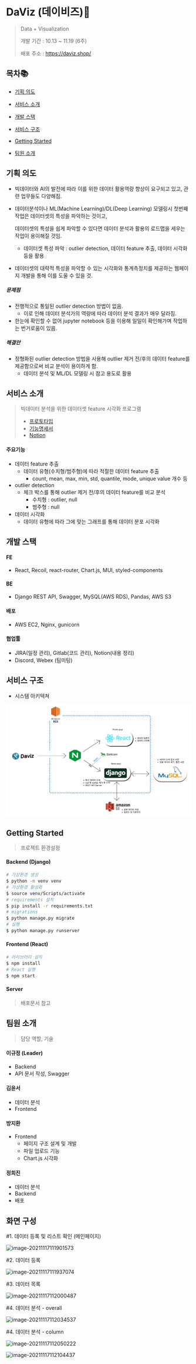 # DaViz (데이비즈):cookie:

> Data + Visualization
>
> 개발 기간 : 10.13 ~ 11.19 (6주)
>
> 배포 주소 :  https://daviz.shop/



## 목차📚

- [기획 의도](#기획-의도)
- [서비스 소개](#서비스-소개)

- [개발 스택](#개발-스택)
- [서비스 구조](#서비스-구조)
- [Getting Started](#getting-started)
- [팀원 소개](#팀원-소개)

## 기획 의도

- 빅데이터와 AI의 발전에 따라 이를 위한 데이터 활용역량 향상이 요구되고 있고, 관련 업무들도 다양해짐.

- 데이터분석이나 ML(Machine Learning)/DL(Deep Learning) 모델링시 첫번째 작업은 데이터셋의 특성을 파악하는 것이고,

  데이터셋의 특성을 쉽게 파악할 수 있다면 데이터 분석과 활용의 로드맵을 세우는 작업이 용이해질 것임.

  - 데이터셋 특성 파악 : outlier detection, 데이터 feature 추출, 데이터 시각화 등을 활용

- 데이터셋의 대략적 특성을 파악할 수 있는 시각화와 통계측정치를 제공하는 웹페이지 개발을 통해 이를 도울 수 있을 것.



##### 문제점

- 전행적으로 통일된 outlier detection 방법이 없음.
  - 이로 인해 데이터 분석가의 역량에 따라 데이터 분석 결과가 매우 달라짐.
- 한눈에 확인할 수 없어 jupyter notebook 등을 이용해 일일이 확인해가며 작업하는 번거로움이 있음.



##### 해결안

- 정형화된 outlier detection 방법을 사용해 outlier 제거 전/후의 데이터 feature를 제공함으로써 비교 분석이 용이하게 함.
  - 데이터 분석 및 ML/DL 모델링 시 참고 용도로 활용





## 서비스 소개

> 빅데이터 분석을 위한 데이터셋 feature 시각화 프로그램
>
> - [프로토타입](./설계/prototype.pdf)
> - [기능명세서](./설계/기능명세서.pdf)
> - [Notion](https://www.notion.so/PJT-Daviz-00f38c7cd62d4dfcad1e45f04bc2ad7b)

#### 주요기능

- 데이터 feature 추출
  - 데이터 유형(수치형/범주형)에 따라 적절한 데이터 feature 추출
    - count, mean, max, min, std, quantile, mode, unique value 개수 등
- outlier detection
  - 체크 박스를 통해 outlier 제거 전/후의 데이터 feature를 비교 분석
    - 수치형 : outlier, null
    - 범주형 : null
- 데이터 시각화
  - 데이터 유형에 따라 그에 맞는 그래프를 통해 데이터 분포 시각화





## 개발 스택

#### FE

- React, Recoil, react-router, Chart.js, MUI, styled-components

#### BE

- Django REST API, Swagger, MySQL(AWS RDS), Pandas, AWS S3

#### 배포

- AWS EC2, Nginx, gunicorn

#### 협업툴

- JIRA(일정 관리), Gitlab(코드 관리), Notion(내용 정리)
- Discord, Webex (팀미팅)



## 서비스 구조

- 시스템 아키텍쳐

![architecture](README.assets/architecture.png)







## Getting Started

> 프로젝트 환경설정

#### Backend (Django)

```bash
# 가상환경 생성
$ python -m venv venv
# 가상환경 활성화
$ source venv/Scripts/activate
# requirements 설치
$ pip install -r requirements.txt
# migrations
$ python manage.py migrate
# 실행
$ python manage.py runserver
```

#### Frontend (React)

```bash
# 라이브러리 설치
$ npm install
# React 실행
$ npm start
```

#### Server

> 배포문서 참고



## 팀원 소개

> 담당 역할, 기술

#### 이규정 (Leader)

- Backend
- API 문서 작성, Swagger

#### 김윤서

- 데이터 분석
- Frontend

#### 방지환

- Frontend
  - 페이지 구조 설계 및 개발
  - 파일 업로드 기능
  - Chart.js 시각화

#### 정희진

- 데이터 분석
- Backend
- 배포



## 화면 구성 

#1. 데이터 등록 및 리스트 확인 (메인페이지)

![image-20211117111901573](C:\Users\multicampus\AppData\Roaming\Typora\typora-user-images\image-20211117111901573.png)



#2. 데이터 등록

![image-20211117111937074](C:\Users\multicampus\AppData\Roaming\Typora\typora-user-images\image-20211117111937074.png)

#3. 데이터 목록

![image-20211117112000487](C:\Users\multicampus\AppData\Roaming\Typora\typora-user-images\image-20211117112000487.png)

#4. 데이터 분석 - overall

![image-20211117112034537](C:\Users\multicampus\AppData\Roaming\Typora\typora-user-images\image-20211117112034537.png)



#4. 데이터 분석 - column

![image-20211117112050222](C:\Users\multicampus\AppData\Roaming\Typora\typora-user-images\image-20211117112050222.png)

![image-20211117112104437](C:\Users\multicampus\AppData\Roaming\Typora\typora-user-images\image-20211117112104437.png)
